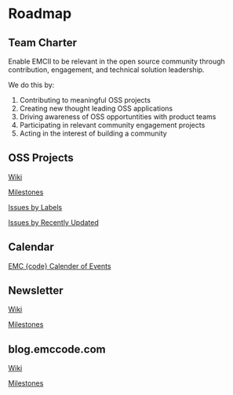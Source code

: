# Roadmap
## Team Charter
Enable EMCII to be relevant in the open source community through contribution, engagement, and technical solution leadership.

We do this by:

1. Contributing to meaningful OSS projects
2. Creating new thought leading OSS applications
3. Driving awareness of OSS opportuntities with product teams
4. Participating in relevant community engagement projects
5. Acting in the interest of building a community

## OSS Projects

[Wiki](https://github.com/emccode/roadmap/wiki)

[Milestones](https://github.com/emccode/roadmap/milestones?direction=asc&sort=due_date&state=open)

[Issues by Labels](https://github.com/emccode/roadmap/labels)

[Issues by Recently Updated](https://github.com/emccode/roadmap/issues?&q=is%3Aissue+sort%3Aupdated-desc+)

## Calendar

[EMC {code} Calender of Events](https://www.google.com/calendar/embed?src=52rlkjj3h1lsfqmi5hr0475ceg%40group.calendar.google.com&ctz=America/New_York)

## Newsletter

[Wiki]()

[Milestones]()

## blog.emccode.com

[Wiki]()

[Milestones]()




